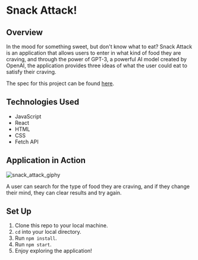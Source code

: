 # Snack Attack!

## Overview

In the mood for something sweet, but don't know what to eat?  Snack Attack is an application that allows users to enter in what kind of food they are craving, and through the power of GPT-3, a powerful AI model created by OpenAI, the application provides three ideas of what the user could eat to satisfy their craving.

The spec for this project can be found [here](https://docs.google.com/document/d/1O7mCynsz_cBXkEaCFGSZAuvAOY84QVq35l20xJwjOYg/edit).

## Technologies Used
- JavaScript
- React
- HTML
- CSS
- Fetch API

## Application in Action

![snack_attack_giphy](https://user-images.githubusercontent.com/95309774/170163769-406fc667-4cff-44ce-a42a-71f6e2e7d5c2.gif)

A user can search for the type of food they are craving, and if they change their mind, they can clear results and try again.

## Set Up
1. Clone this repo to your local machine.
2. `cd` into your local directory.
3. Run `npm install`.
4. Run `npm start`.
5. Enjoy exploring the application!
